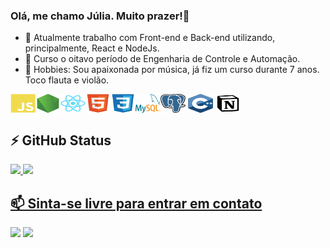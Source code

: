 ### Olá, me chamo Júlia. Muito prazer!👋

- 🔭 Atualmente trabalho com Front-end e Back-end utilizando, principalmente, React e NodeJs.
- 🌱 Curso o oitavo período de Engenharia de Controle e Automação.
- 🎼 Hobbies: Sou apaixonada por música, já fiz um curso durante 7 anos. Toco flauta e violão.

<div style="display: flex; align-items: center; flex-direction: row;"><br>
  <img align="center" alt="Julia-Js" height="30" width="40" 
  src="https://raw.githubusercontent.com/devicons/devicon/master/icons/javascript/javascript-plain.svg">
  <img align="center" alt="Julia-NodeJs" height="30" width="40"     
  src="https://github.com/devicons/devicon/blob/master/icons/nodejs/nodejs-original.svg">
  <img align="center" alt="Julia-React" height="30" width="40" 
  src="https://raw.githubusercontent.com/devicons/devicon/master/icons/react/react-original.svg">
  <img align="center" alt="Julia-HTML" height="30" width="40" 
  src="https://raw.githubusercontent.com/devicons/devicon/master/icons/html5/html5-original.svg">
  <img align="center" alt="Julia-CSS" height="30" width="40" 
  src="https://raw.githubusercontent.com/devicons/devicon/master/icons/css3/css3-original.svg">
  <img align="center" alt="Julia-MySql" height="30" width="40" 
  src="https://github.com/Julia-deCastro/icons-svg/blob/master/mysql-logo.svg">
  <div style="margin-left: "5%";">
  <img align="center" alt="Julia-Postgres" height="30" width="40"
  src="https://github.com/Julia-deCastro/icons-svg/blob/master/postgresql.svg">
  <img align="center" alt="Julia-C++" height="30" width="40" 
  src="https://github.com/Julia-deCastro/icons-svg/blob/master/c.svg">
  <img align="center" alt="Julia-Notion" height="30" width="40" 
  src="https://github.com/devicons/devicon/blob/master/icons/notion/notion-original.svg">
 </div>
</div>

## ⚡ GitHub Status
<div>
  <a href="https://github.com/Julia-deCastro">
  <img loading="lazy" height="180em" src="https://github-readme-stats.vercel.app/api/top-langs/?username=Julia-deCastro&layout=compact&langs_count=7&theme=radical"/>
  <img loading="lazy" height="180em" src="https://github-readme-stats.vercel.app/api?username=Julia-deCastro&rank_icon=github&show_icons=true&show=prs_merged_percentage&theme=radical&include_all_commits=true&count_private=true"/>
</div>

## 📫 Sinta-se livre para entrar em contato
<div>
  <a href = "mailto:juliadecastro777@gmail.com"> <img src="https://img.shields.io/badge/Gmail-EA4335.svg?style=for-the-badge&logo=Gmail&logoColor=white" target="_blank"></a>
  <a href="https://www.linkedin.com/in/julia-decastro/" target="_blank"> <img src="https://img.shields.io/badge/LinkedIn-0077B5?style=for-the-badge&logo=linkedin&logoColor=white" /></a>
</div>


